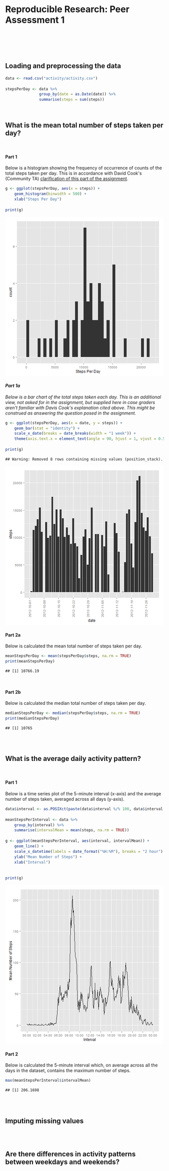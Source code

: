 # Reproducible Research: Peer Assessment 1
<br/>
<br/>


<br/>
<br/>

## Loading and preprocessing the data


```r
data <- read.csv("activity/activity.csv")

stepsPerDay <- data %>%
               group_by(date = as.Date(date)) %>%
               summarise(steps = sum(steps))
```
<br/>

## What is the mean total number of steps taken per day?
<br/>

#### Part 1
Below is a histogram showing the frequency of occurrence of counts of the total steps taken per day.  This is in accordance with David Cook's (Community TA) [clarification of this part of the assignment](https://class.coursera.org/repdata-010/forum/thread?thread_id=9).


```r
g <- ggplot(stepsPerDay, aes(x = steps)) +
    geom_histogram(binwidth = 500) +
    xlab("Steps Per Day")

print(g)
```

![plot of chunk unnamed-chunk-2](figure/unnamed-chunk-2-1.png) 


#### _Part 1a_
_Below is a bar chart of the total steps taken each day.  This is an additional view, not asked for in the assignment, but supplied here in case graders aren't familiar with Davis Cook's explanation cited above.  This might be construed as answering the question posed in the assignment._


```r
g <- ggplot(stepsPerDay, aes(x = date, y = steps)) +
    geom_bar(stat = "identity") +
    scale_x_date(breaks = date_breaks(width = "1 week")) +
    theme(axis.text.x = element_text(angle = 90, hjust = 1, vjust = 0.5))

print(g)
```

```
## Warning: Removed 8 rows containing missing values (position_stack).
```

![plot of chunk unnamed-chunk-3](figure/unnamed-chunk-3-1.png) 
<br/>

#### Part 2a
Below is calculated the mean total number of steps taken per day.


```r
meanStepsPerDay <- mean(stepsPerDay$steps, na.rm = TRUE)
print(meanStepsPerDay)
```

```
## [1] 10766.19
```
<br/>

#### Part 2b
Below is calculated the median total number of steps taken per day.

```r
medianStepsPerDay <- median(stepsPerDay$steps, na.rm = TRUE)
print(medianStepsPerDay)
```

```
## [1] 10765
```
<br/>
<br/>

## What is the average daily activity pattern?
<br/>

#### Part 1
Below is a time series plot of the 5-minute interval (x-axis) and the average number of steps taken, averaged across all days (y-axis).


```r
data$interval <- as.POSIXct(paste(data$interval %/% 100, data$interval %% 100), format = "%H %M")

meanStepsPerInterval <- data %>%
    group_by(interval) %>%
    summarise(intervalMean = mean(steps, na.rm = TRUE))

g <- ggplot(meanStepsPerInterval, aes(interval, intervalMean)) +
    geom_line() +
    scale_x_datetime(labels = date_format("%H:%M"), breaks = "2 hour") +
    ylab("Mean Number of Steps") +
    xlab("Interval")
    

print(g)
```

![plot of chunk unnamed-chunk-6](figure/unnamed-chunk-6-1.png) 
<br/>

#### Part 2
Below is calculated the 5-minute interval which, on average across all the days in the dataset, contains the maximum number of steps.


```r
max(meanStepsPerInterval$intervalMean)
```

```
## [1] 206.1698
```
<br/>
<br/>

## Imputing missing values
<br/>
<br/>

## Are there differences in activity patterns between weekdays and weekends?

